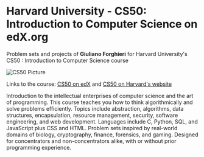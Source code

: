 # Harvard University - CS50: Introduction to Computer Science on edX.org
Problem sets and projects of **Giuliano Forghieri** for Harvard University's CS50 : Introduction to Computer Science course

![CS50 Picture](https://goo.gl/mJwNUC)

Links to the course:
<a href ="https://www.edx.org/course/cs50s-introduction-computer-science-harvardx-cs50x">CS50 on edX</a> and 
<a href ="https://cs50.harvard.edu">CS50 on Harvard's website</a>


Introduction to the intellectual enterprises of computer science and the art of programming. This course teaches you how to think algorithmically and solve problems efficiently. Topics include abstraction, algorithms, data structures, encapsulation, resource management, security, software engineering, and web development. Languages include C, Python, SQL, and JavaScript plus CSS and HTML. Problem sets inspired by real-world domains of biology, cryptography, finance, forensics, and gaming. Designed for concentrators and non-concentrators alike, with or without prior programming experience.
